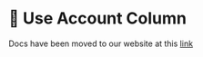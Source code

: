 # 🍫 Use Account Column

Docs have been moved to our website at this [link](https://tomatophp.com/en/open-source/filament-accounts)
